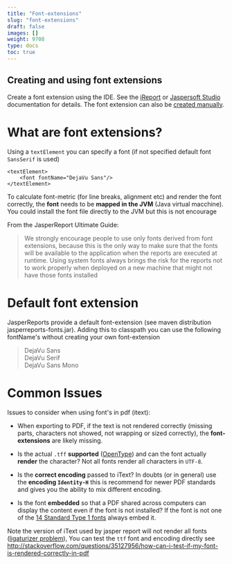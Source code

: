 ```yaml
---
title: "Font-extensions"
slug: "font-extensions"
draft: false
images: []
weight: 9708
type: docs
toc: true
---
```


## Creating and using font extensions
Create a font extension using the IDE. See the [iReport][1] or [Jaspersoft Studio][2] documentation for details. The font extension can also be [created manually][3].

# What are font extensions?

Using a `textElement` you can specify a font (if not specified default font `SansSerif` is used)

    <textElement>
        <font fontName="DejaVu Sans"/>
    </textElement>

To calculate font-metric (for line breaks, alignment etc) and render the font correctly, the **font** needs to be **mapped in the JVM** (Java virtual macchine). You could install the font file directly to the JVM but this is not encourage 

From the JasperReport Ultimate Guide:
> We strongly encourage people to use only fonts derived from font
> extensions, because this is the only way to make sure that the fonts
> will be available to the application when the reports are executed at
> runtime. Using system fonts always brings the risk for the reports not
> to work properly when deployed on a new machine that might not have
> those fonts installed


# Default font extension

JasperReports provide a default font-extension (see maven distribution jasperreports-fonts.jar). Adding this to classpath you can use the following fontName's without creating your own font-extension

> DejaVu Sans<br/> DejaVu Serif<br/> DejaVu Sans Mono

# Common Issues

Issues to consider when using font's in pdf (itext):

* When exporting to PDF, if the text is not rendered correctly (missing parts, characters not showed, not wrapping or sized correctly), the **font-extensions** are likely missing.

* Is the actual `.tff` **supported** ([OpenType][2]) and can the font actually **render** the character? Not all fonts render all characters in `UTF-8`.

* Is the **correct encoding** passed to iText? In doubts (or in general) use the **encoding `Identity-H`** this is recommend for newer PDF standards and gives you the ability to mix different encoding.

* Is the font **embedded** so that a PDF shared across computers can display the content even if the font is not installed? If the font is not one of the [14 Standard Type 1 fonts][4] always embed it.

Note the version of iText used by jasper report will not render all fonts ([ligaturizer problem][5]), You can test the `ttf` font and encoding directly see http://stackoverflow.com/questions/35127956/how-can-i-test-if-my-font-is-rendered-correctly-in-pdf 


  [1]: http://community.jaspersoft.com/wiki/ireport-fonts
  [2]: http://community.jaspersoft.com/wiki/custom-font-font-extension
  [3]: http://jasperreports.sourceforge.net/sample.reference/fonts/
  [4]: http://stackoverflow.com/questions/27344944/what-s-difference-between-font-is-embedd-fonts-and-nonembedd-font/27345103#27345103
  [5]: http://stackoverflow.com/questions/36655923/why-is-the-gujarati-indian-text-not-rendered-correctly-using-arial-unicode-ms

